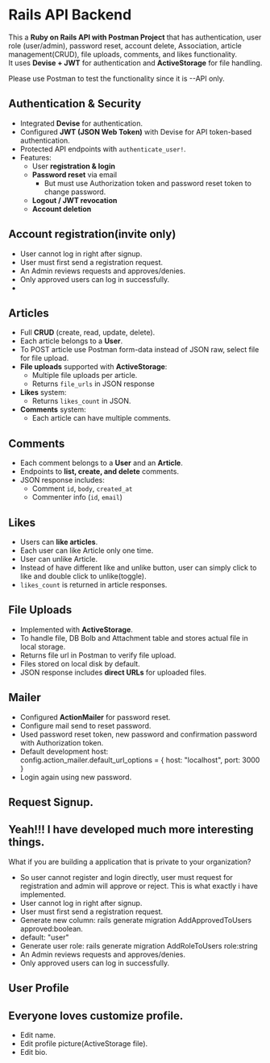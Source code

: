 # Rails API Backend

This a **Ruby on Rails API with Postman Project** that has authentication, user role (user/admin), password reset, account delete, Association, article management(CRUD), file uploads, comments, and likes functionality.  
It uses **Devise + JWT** for authentication and **ActiveStorage** for file handling.

Please use Postman to test the functionality since it is --API only.

## Authentication & Security
- Integrated **Devise** for authentication.
- Configured **JWT (JSON Web Token)** with Devise for API token-based authentication.
- Protected API endpoints with `authenticate_user!`.
- Features:
  - User **registration & login**
  - **Password reset** via email
    - But must use Authorization token and password reset token to change password.
  - **Logout / JWT revocation**
  - **Account deletion**

## Account registration(invite only)
- User cannot log in right after signup.
- User must first send a registration request.
- An Admin reviews requests and approves/denies.
- Only approved users can log in successfully.
- 
## Articles
- Full **CRUD** (create, read, update, delete).
- Each article belongs to a **User**.
- To POST article use Postman form-data instead of JSON raw, select file for file upload.
- **File uploads** supported with **ActiveStorage**:
  - Multiple file uploads per article.
  - Returns `file_urls` in JSON response
- **Likes** system:
  - Returns `likes_count` in JSON.
- **Comments** system:
  - Each article can have multiple comments.

## Comments
- Each comment belongs to a **User** and an **Article**.
- Endpoints to **list, create, and delete** comments.
- JSON response includes:
  - Comment `id`, `body`, `created_at`
  - Commenter info (`id`, `email`)

## Likes
- Users can **like articles**.
- Each user can like Article only one time. 
- User can unlike Article.
- Instead of have different like and unlike button, user can simply click to like and double click to unlike(toggle).
- `likes_count` is returned in article responses.

## File Uploads
- Implemented with **ActiveStorage**.
- To handle file, DB Bolb and Attachment table and stores actual file in local storage.
- Returns file url in Postman to verify file upload.
- Files stored on local disk by default.
- JSON response includes **direct URLs** for uploaded files.


## Mailer 
- Configured **ActionMailer** for password reset.
- Configure mail send to reset password.
- Used password reset token, new password and confirmation password with Authorization token.
- Default development host:  
  config.action_mailer.default_url_options = { host: "localhost", port: 3000 }
- Login again using new password. 


## Request Signup.
Yeah!!! 
I have developed much more interesting things.
------
What if you are building a application that is private to your organization? 
- So user cannot register and login directly, user must request for registration and admin will approve or reject. This is what exactly i have implemented.
- User cannot log in right after signup.
- User must first send a registration request.
 - Generate new column: rails generate migration AddApprovedToUsers   approved:boolean.
 - default: "user"
- Generate user role: rails generate migration AddRoleToUsers role:string
- An Admin reviews requests and approves/denies.
- Only approved users can log in successfully.

## User Profile
Everyone loves customize profile.
---
- Edit name.
- Edit profile picture(ActiveStorage file).
- Edit bio.